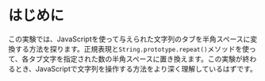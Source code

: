 # はじめに

この実験では、JavaScriptを使って与えられた文字列のタブを半角スペースに変換する方法を探ります。正規表現と`String.prototype.repeat()`メソッドを使って、各タブ文字を指定された数の半角スペースに置き換えます。この実験が終わるとき、JavaScriptで文字列を操作する方法をより深く理解しているはずです。
